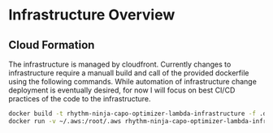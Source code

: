 # Infrastructure Overview

## Cloud Formation
The infrastructure is managed by cloudfront. Currently changes to infrastructure require a manuall build and call of the provided dockerfile using the following commands. While automation of infrastructure change deployment is eventually desired, for now I will focus on best CI/CD practices of the code to the infrastructure.

```bash
docker build -t rhythm-ninja-capo-optimizer-lambda-infrastructure -f .docker/infrastructure/dockerfile .
docker run -v ~/.aws:/root/.aws rhythm-ninja-capo-optimizer-lambda-infrastructure
```
